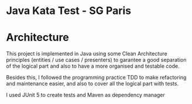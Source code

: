 # Java Kata Test - SG Paris
# Architecture

This project is implemented in Java using some Clean Architecture principles (entities / use cases / presenters) to garantee a good separation of the logical part and also to have a more organised and testable code. 

Besides this, I followed the programming practice TDD to make refactoring and maintenance easier, and also to cover all the logical part with tests.

I used JUnit 5 to create tests and Maven as dependency manager 
